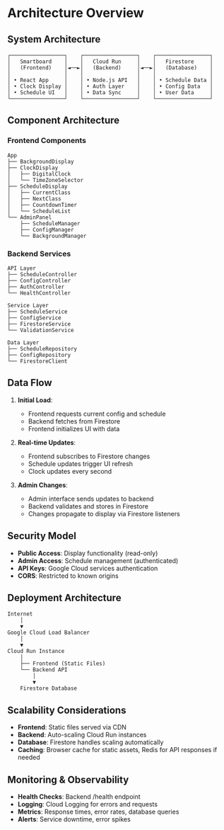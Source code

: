 # Architecture Overview

## System Architecture

```chart
┌─────────────────┐    ┌─────────────────┐    ┌─────────────────┐
│   Smartboard    │    │   Cloud Run     │    │   Firestore     │
│   (Frontend)    │◄──►│   (Backend)     │◄──►│   (Database)    │
│                 │    │                 │    │                 │
│ • React App     │    │ • Node.js API   │    │ • Schedule Data │
│ • Clock Display │    │ • Auth Layer    │    │ • Config Data   │
│ • Schedule UI   │    │ • Data Sync     │    │ • User Data     │
└─────────────────┘    └─────────────────┘    └─────────────────┘
```

## Component Architecture

### Frontend Components

```tree
App
├── BackgroundDisplay
├── ClockDisplay
│   ├── DigitalClock
│   └── TimeZoneSelector
├── ScheduleDisplay
│   ├── CurrentClass
│   ├── NextClass
│   ├── CountdownTimer
│   └── ScheduleList
└── AdminPanel
    ├── ScheduleManager
    ├── ConfigManager
    └── BackgroundManager
```

### Backend Services

```tree
API Layer
├── ScheduleController
├── ConfigController
├── AuthController
└── HealthController

Service Layer
├── ScheduleService
├── ConfigService
├── FirestoreService
└── ValidationService

Data Layer
├── ScheduleRepository
├── ConfigRepository
└── FirestoreClient
```

## Data Flow

1. **Initial Load**:

   - Frontend requests current config and schedule
   - Backend fetches from Firestore
   - Frontend initializes UI with data

2. **Real-time Updates**:

   - Frontend subscribes to Firestore changes
   - Schedule updates trigger UI refresh
   - Clock updates every second

3. **Admin Changes**:
   - Admin interface sends updates to backend
   - Backend validates and stores in Firestore
   - Changes propagate to display via Firestore listeners

## Security Model

- **Public Access**: Display functionality (read-only)
- **Admin Access**: Schedule management (authenticated)
- **API Keys**: Google Cloud services authentication
- **CORS**: Restricted to known origins

## Deployment Architecture

```tree
Internet
    │
    ▼
Google Cloud Load Balancer
    │
    ▼
Cloud Run Instance
    │
    ├── Frontend (Static Files)
    └── Backend API
        │
        ▼
    Firestore Database
```

## Scalability Considerations

- **Frontend**: Static files served via CDN
- **Backend**: Auto-scaling Cloud Run instances
- **Database**: Firestore handles scaling automatically
- **Caching**: Browser cache for static assets, Redis for API responses if needed

## Monitoring & Observability

- **Health Checks**: Backend /health endpoint
- **Logging**: Cloud Logging for errors and requests
- **Metrics**: Response times, error rates, database queries
- **Alerts**: Service downtime, error spikes
